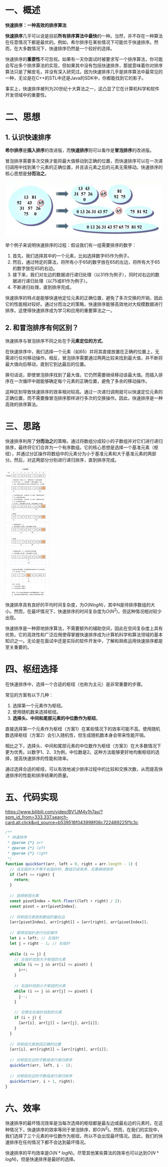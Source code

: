 # 一、概述

**快速排序：一种高效的排序算法**

**快速排序**几乎可以说是目前**所有排序算法中最快**的一种。当然，并不存在一种算法在任意情况下都是最优的。例如，希尔排序在某些情况下可能优于快速排序。然而，在大多数情况下，快速排序仍然是一个较好的选择。

快速排序的**重要性**不可忽视。如果有一天你面试时被要求写一个排序算法，你可能会写出多个排序算法的实现，但如果其中没有包括快速排序，那就意味着你对排序算法只是了解皮毛，并没有深入研究过。因为快速排序几乎是排序算法中最常见的一种，无论是在C++的STL中还是Java的SDK中，你都能找到它的影子。

事实上，快速排序被列为20世纪十大算法之一，这凸显了它在计算机科学和软件开发领域中的重要性。

# 二、思想

## 1. 认识快速排序

**希尔排序**是**插入排序**的改进版，而**快速排序**则可以看作是**冒泡排序**的改进版。

冒泡排序需要多次交换才能将最大值移动到正确的位置，而快速排序可以在一次递归调用中找到某个元素的正确位置，并且该元素之后的元素无需移动。快速排序的核心思想是**分而治之**。

![](./IMGS/quick_1.png)

举个例子来说明快速排序的过程：假设我们有一组需要排序的数字：

1. 首先，我们选择其中的一个元素，比如选择数字65作为例子。
2. 然后，通过特定的算法，将所有小于65的数字放在65的左边，将所有大于65的数字放在65的右边。
3. 接下来，我们对左边的数据进行递归处理（以31作为例子），同时对右边的数据进行递归处理（以75或81作为例子）。
4. 不断递归处理，直到排序完成。

快速排序的特点是能够快速地定位元素的正确位置，避免了多次交换的开销，因此它的性能相对较好。通过分而治之的策略，快速排序能够高效地对大规模数据进行排序。这使得快速排序成为学习和应用的重要算法之一。

## 2. 和冒泡排序有何区别？

快速排序与冒泡排序不同之处在于**元素定位的方式**。

在快速排序中，我们选择一个元素（如65）并将其直接放置在正确的位置上，无需进行任何移动操作。相反，冒泡排序需要通过两两比较来找到最大值，并不断将最大值向后移动，直到它到达最后的位置。

换句话说，即使冒泡排序找到了最大值，它仍然需要继续移动该最大值。而插入排序在一次循环中就能够确定每个元素的正确位置，避免了多余的移动操作。

这种区别导致快速排序的效率相对较高。通过一次递归调用就可以快速定位元素的正确位置，而不需要像冒泡排序那样进行多次的交换操作。因此，快速排序是一种高效的排序算法。

# 三、思路

快速排序利用了**分而治之**的策略，通过将数组分成较小的子数组并对它们进行递归排序，最终将它们合并为一个有序数组。它的核心思想是选择一个基准元素（枢纽），并通过分区操作将数组中的元素分为小于基准元素和大于基准元素的两部分。然后，对这两部分分别进行递归排序，直到排序完成。

<img src="./IMGS/quick_sl.png" style="zoom:40%;" />

快速排序具有良好的平均时间复杂度，为$O(N log N)$，其中N是待排序数组的大小。然而，在最坏情况下，快速排序的时间复杂度为$O(N^2)$，但这种情况相对较少出现。

快速排序是一种原地排序算法，不需要额外的辅助空间，因此在空间复杂度上具有优势。它的高效性和广泛应用使得掌握快速排序成为计算机科学和算法领域的基本知识之一。无论是在面试中还是实际的软件开发中，了解和熟练运用快速排序都是至关重要的。

# 四、枢纽选择

在快速排序中，选择一个合适的枢纽（也称为主元）是非常重要的步骤。

常见的方案有以下几种：

1. 选择第一个元素作为枢纽。
2. 使用随机数来选择枢纽。
3. **选择头、中间和尾部元素的中位数作为枢纽**。

直接选择第一个元素作为枢纽（方案1）在某些情况下的效率可能不高。使用随机数选择枢纽（方案2）会引入随机性，但生成随机数本身会带来性能开销。

相比之下，选择头、中间和尾部元素的中位数作为枢纽（方案3）在大多数情况下更为优秀。以数字1、2、3为例，中位数是2。这种方法能够更好地均衡枢纽的选择，提高快速排序的性能和效率。

通过选择合适的枢纽，可以有效地减少排序过程中的比较和交换次数，从而提高快速排序的性能和排序结果的质量。

# 五、代码实现

https://www.bilibili.com/video/BV1JM4y1h7ay/?spm_id_from=333.337.search-card.all.click&vd_source=b539518f043998f08c722489225f1c3c

```js
/**
 * 快速排序
 * @param {*} arr
 * @param {*} left
 * @param {*} right
 */
function quickSort(arr, left = 0, right = arr.length - 1) {
  // 当左指针大于等于右指针时，数组已经有序，无需继续排序
  if (left >= right) {
    return;
  }

  // 选择枢纽元素
  const pivotIndex = Math.floor((left + right) / 2);
  const pivot = arr[pivotIndex];

  // 将枢纽元素放到数组的最右边
  [arr[pivotIndex], arr[right]] = [arr[right], arr[pivotIndex]];

  // 使用双指针进行分区操作
  let i = left; // 左指针
  let j = right - 1; // 右指针

  while (i <= j) {
    // 左指针找到大于枢纽的元素
    while (i <= j && arr[i] <= pivot) {
      i++;
    }

    // 右指针找到小于枢纽的元素
    while (i <= j && arr[j] >= pivot) {
      j--;
    }

    // 交换左右指针找到的元素
    if (i < j) {
      [arr[i], arr[j]] = [arr[j], arr[i]];
    }
  }

  // 将枢纽元素放回正确的位置
  [arr[i], arr[right]] = [arr[right], arr[i]];

  // 对枢纽左边的子数组进行递归排序
  quickSort(arr, left, i - 1);

  // 对枢纽右边的子数组进行递归排序
  quickSort(arr, i + 1, right);
}
```

# 六、效率

快速排序的最坏情况效率是当每次选择的枢纽都是最左边或最右边的元素时。在这种情况下，快速排序的效率等同于冒泡排序，即$O(N^2)$。然而，在我们的实现中，我们选择了三个元素的中位数作为枢纽，所以不会出现最坏情况。因此，我们的快速排序在任何情况下都不会达到最坏情况。

快速排序的平均效率是$O(N * logN)$。尽管其他某些算法的效率也可以达到$O(N * logN)$，但是快速排序是最好的选择。